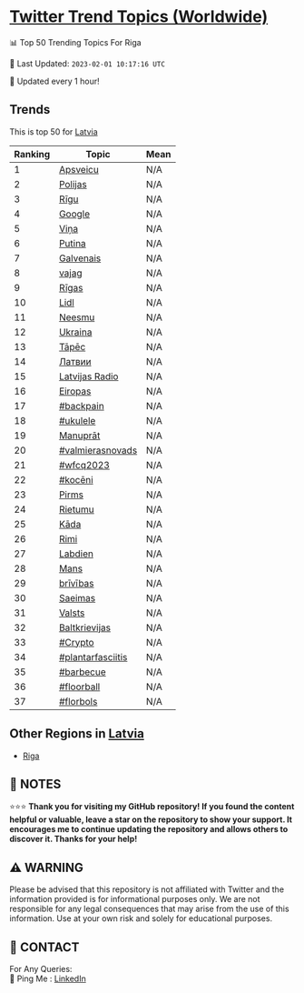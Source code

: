 [Twitter Trend Topics (Worldwide)](https://github.com/ErcinDedeoglu/Twitter-Trend-Topics)
==========


📊 Top 50 Trending Topics For Riga

📆 Last Updated: `2023-02-01 10:17:16 UTC`

🔧 Updated every 1 hour!


## Trends

This is top 50 for [Latvia](</Latvia>)

| Ranking | Topic | Mean |
| ------- | ------------ | ------------ |
| 1 | [Apsveicu](http://twitter.com/search?q=Apsveicu) | N/A |
| 2 | [Polijas](http://twitter.com/search?q=Polijas) | N/A |
| 3 | [Rīgu](http://twitter.com/search?q=R%c4%abgu) | N/A |
| 4 | [Google](http://twitter.com/search?q=Google) | N/A |
| 5 | [Viņa](http://twitter.com/search?q=Vi%c5%86a) | N/A |
| 6 | [Putina](http://twitter.com/search?q=Putina) | N/A |
| 7 | [Galvenais](http://twitter.com/search?q=Galvenais) | N/A |
| 8 | [vajag](http://twitter.com/search?q=vajag) | N/A |
| 9 | [Rīgas](http://twitter.com/search?q=R%c4%abgas) | N/A |
| 10 | [Lidl](http://twitter.com/search?q=Lidl) | N/A |
| 11 | [Neesmu](http://twitter.com/search?q=Neesmu) | N/A |
| 12 | [Ukraina](http://twitter.com/search?q=Ukraina) | N/A |
| 13 | [Tāpēc](http://twitter.com/search?q=T%c4%81p%c4%93c) | N/A |
| 14 | [Латвии](http://twitter.com/search?q=%d0%9b%d0%b0%d1%82%d0%b2%d0%b8%d0%b8) | N/A |
| 15 | [Latvijas Radio](http://twitter.com/search?q=Latvijas+Radio) | N/A |
| 16 | [Eiropas](http://twitter.com/search?q=Eiropas) | N/A |
| 17 | [#backpain](http://twitter.com/search?q=%23backpain) | N/A |
| 18 | [#ukulele](http://twitter.com/search?q=%23ukulele) | N/A |
| 19 | [Manuprāt](http://twitter.com/search?q=Manupr%c4%81t) | N/A |
| 20 | [#valmierasnovads](http://twitter.com/search?q=%23valmierasnovads) | N/A |
| 21 | [#wfcq2023](http://twitter.com/search?q=%23wfcq2023) | N/A |
| 22 | [#kocēni](http://twitter.com/search?q=%23koc%c4%93ni) | N/A |
| 23 | [Pirms](http://twitter.com/search?q=Pirms) | N/A |
| 24 | [Rietumu](http://twitter.com/search?q=Rietumu) | N/A |
| 25 | [Kāda](http://twitter.com/search?q=K%c4%81da) | N/A |
| 26 | [Rimi](http://twitter.com/search?q=Rimi) | N/A |
| 27 | [Labdien](http://twitter.com/search?q=Labdien) | N/A |
| 28 | [Mans](http://twitter.com/search?q=Mans) | N/A |
| 29 | [brīvības](http://twitter.com/search?q=br%c4%abv%c4%abbas) | N/A |
| 30 | [Saeimas](http://twitter.com/search?q=Saeimas) | N/A |
| 31 | [Valsts](http://twitter.com/search?q=Valsts) | N/A |
| 32 | [Baltkrievijas](http://twitter.com/search?q=Baltkrievijas) | N/A |
| 33 | [#Crypto](http://twitter.com/search?q=%23Crypto) | N/A |
| 34 | [#plantarfasciitis](http://twitter.com/search?q=%23plantarfasciitis) | N/A |
| 35 | [#barbecue](http://twitter.com/search?q=%23barbecue) | N/A |
| 36 | [#floorball](http://twitter.com/search?q=%23floorball) | N/A |
| 37 | [#florbols](http://twitter.com/search?q=%23florbols) | N/A |



## Other Regions in [Latvia](</Latvia>)

* [Riga](</Latvia/Riga.md>)



## 📝 NOTES

⭐⭐⭐ **Thank you for visiting my GitHub repository! If you found the content helpful or valuable, leave a star on the repository to show your support. It encourages me to continue updating the repository and allows others to discover it. Thanks for your help!**


## ⚠️ WARNING

Please be advised that this repository is not affiliated with Twitter and the information provided is for informational purposes only. We are not responsible for any legal consequences that may arise from the use of this information. Use at your own risk and solely for educational purposes.


## 📨 CONTACT

 For Any Queries:  
            🏓 Ping Me : [LinkedIn](https://www.linkedin.com/in/ercindedeoglu/)
